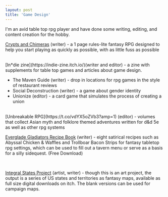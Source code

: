 ```yaml
---
layout: post
title: 'Game Design'
---
```

I'm an avid table top rpg player and have done some writing, editing, and content creation for the hobby.  

[Crypts and Chimeras](https://aldayuan.itch.io/crypts-and-chimeras-1e) (writer) - a 1 page rules-lite fantasy RPG designed to help you start playing as quickly as possible, with as little fuss as possible  
 
<br>
[In*die zine](https://indie-zine.itch.io/)(writer and editor) - a zine with supplements for table top games and articles about game design.  
 <ul>
  <li>The Maven Guide (writer) - drop in locations for rpg games in the style of restaurant reviews </li>
  <li>Social Deconstruction (writer) - a game about gender identity </li>
  <li>Unionize (editor) - a card game that simulates the process of creating a union  </li>
</ul> 

<br>
[Unbreakable RPG](https://t.co/vdYX5oZVb3?amp=1) (editor) - volumes that collect Asian myth and folklore themed adventures written for d&d 5e as well as other rpg systems   

<br>

[Everglade Gladiators Recipe Book](https://www.dmsguild.com/product/314359/Everglade-Gladiators-Recipe-Book-Vol-1) (writer) - eight satirical recipes such as Abyssal Chicken & Waffles and Trollboar Bacon Strips for fantasy tabletop rpg settings, which can be used to fill out a tavern menu or serve as a basis for a silly sidequest. (Free Download) 

<br>

[Integral States Project](https://aldayuan.itch.io/) (artist, writer) - though this is an art project, the output is a series of US states and territories as fantasy maps, available as full size digital downloads on itch. The blank versions can be used for campaign maps.  
